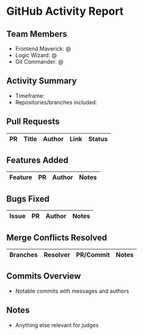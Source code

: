 # GitHub Activity Report

## Team Members
- Frontend Maverick: @
- Logic Wizard: @
- Git Commander: @

## Activity Summary
- Timeframe:
- Repositories/branches included:

## Pull Requests
| PR | Title | Author | Link | Status |
| --- | --- | --- | --- | --- |

## Features Added
| Feature | PR | Author | Notes |
| --- | --- | --- | --- |

## Bugs Fixed
| Issue | PR | Author | Notes |
| --- | --- | --- | --- |

## Merge Conflicts Resolved
| Branches | Resolver | PR/Commit | Notes |
| --- | --- | --- | --- |

## Commits Overview
- Notable commits with messages and authors

## Notes
- Anything else relevant for judges 